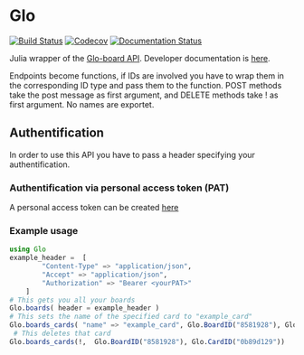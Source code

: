 # Glo

[![Build Status](https://travis-ci.com/beastyblacksmith/Glo.jl.svg?branch=master)](https://travis-ci.com/beastyblacksmith/Glo.jl)
[![Codecov](https://codecov.io/gh/beastyblacksmith/Glo.jl/branch/master/graph/badge.svg)](https://codecov.io/gh/beastyblacksmith/Glo.jl)
[![Documentation Status](https://img.shields.io/badge/docs-latest-yellowgreen)](https://pkg.julialang.org/docs/Glo)

Julia wrapper of the [Glo-board API](https://gloapi.gitkraken.com/v1/docs/#/).
Developer documentation is [here](https://support.gitkraken.com/developers/overview/).

Endpoints become functions, if IDs are involved you have to wrap them in the corresponding ID type and pass them to the function.
POST methods take the post message as first argument, and DELETE methods take ! as first argument.
No names are exportet.

## Authentification

In order to use this API you have to pass a header specifying your authentification.

### Authentification via personal access token (PAT)

A personal access token can be created [here](https://app.gitkraken.com/pat/new)

### Example usage
```julia
using Glo
example_header =  [
        "Content-Type" => "application/json",
        "Accept" => "application/json",
        "Authorization" => "Bearer <yourPAT>"
    ]
# This gets you all your boards
Glo.boards( header = example_header )
# This sets the name of the specified card to "example_card"
Glo.boards_cards( "name" => "example_card", Glo.BoardID("8581928"), Glo.CardID("0b89d129"), header = example_header) 
 # This deletes that card
Glo.boards_cards(!,  Glo.BoardID("8581928"), Glo.CardID("0b89d129"))
```
